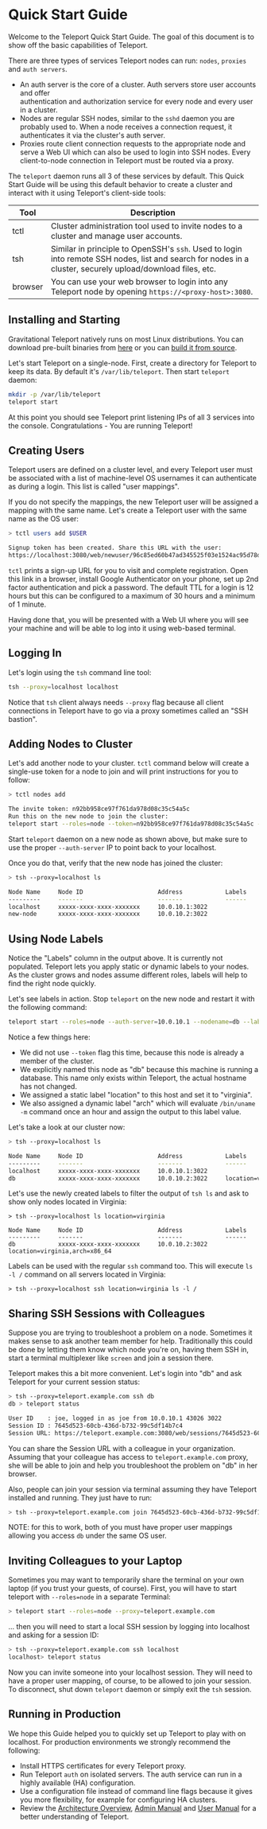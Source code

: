 # Quick Start Guide

Welcome to the Teleport Quick Start Guide. The goal of this document is to show off the basic
capabilities of Teleport.

There are three types of services Teleport nodes can run: `nodes`, `proxies` and `auth servers`.

- An auth server is the core of a cluster. Auth servers store user accounts and offer  
  authentication and authorization service for every node and every user in a cluster.
- Nodes are regular SSH nodes, similar to the `sshd` daemon you are probably used to. When a node receives
  a connection request, it authenticates it via the cluster's auth server.
- Proxies route client connection requests to the appropriate node and serve a Web UI 
  which can also be used to login into SSH nodes. Every client-to-node connection in 
  Teleport must be routed via a proxy.

The `teleport` daemon runs all 3 of these services by default. This Quick Start Guide will
be using this default behavior to create a cluster and interact with it
using Teleport's client-side tools:

| Tool           | Description
|----------------|------------------------------------------------------------------------
| tctl    | Cluster administration tool used to invite nodes to a cluster and manage user accounts.
| tsh     | Similar in principle to OpenSSH's `ssh`. Used to login into remote SSH nodes, list and search for nodes in a cluster, securely upload/download files, etc.
| browser | You can use your web browser to login into any Teleport node by opening `https://<proxy-host>:3080`.

## Installing and Starting

Gravitational Teleport natively runs on most Linux distributions. You can
download pre-built binaries from [here](https://github.com/gravitational/teleport/releases)
or you can [build it from source](https://github.com/gravitational/teleport).

Let's start Teleport on a single-node. First, create a directory for Teleport 
to keep its data. By default it's `/var/lib/teleport`. Then start `teleport` daemon:

```bash
mkdir -p /var/lib/teleport
teleport start
```

At this point you should see Teleport print listening IPs of all 3 services into the console.
Congratulations - You are running Teleport! 

## Creating Users

Teleport users are defined on a cluster level, and every Teleport user must be associated with
a list of machine-level OS usernames it can authenticate as during a login. This list is 
called "user mappings".

If you do not specify the mappings, the new Teleport user will be assigned a mapping with
the same name. Let's create a Teleport user with the same name as the OS user:

```bash
> tctl users add $USER

Signup token has been created. Share this URL with the user:
https://localhost:3080/web/newuser/96c85ed60b47ad345525f03e1524ac95d78d94ffd2d0fb3c683ff9d6221747c2
```

`tctl` prints a sign-up URL for you to visit and complete registration. Open this link in a 
browser, install Google Authenticator on your phone, set up 2nd factor authentication and 
pick a password. The default TTL for a login is 12 hours but this can be configured to a
maximum of 30 hours and a minimum of 1 minute.

Having done that, you will be presented with a Web UI where you will see your machine and 
will be able to log into it using web-based terminal.

## Logging In

Let's login using the `tsh` command line tool:

```bash
tsh --proxy=localhost localhost
```

Notice that `tsh` client always needs `--proxy` flag because all client connections
in Teleport have to go via a proxy sometimes called an "SSH bastion".

## Adding Nodes to Cluster

Let's add another node to your cluster. `tctl` command below will create a single-use 
token for a node to join and will print instructions for you to follow:

```bash
> tctl nodes add

The invite token: n92bb958ce97f761da978d08c35c54a5c
Run this on the new node to join the cluster:
teleport start --roles=node --token=n92bb958ce97f761da978d08c35c54a5c --auth-server=10.0.10.1
```

Start `teleport` daemon on a new node as shown above, but make sure to use the proper 
`--auth-server` IP to point back to your localhost.

Once you do that, verify that the new node has joined the cluster:

```bash
> tsh --proxy=localhost ls

Node Name     Node ID                     Address            Labels
---------     -------                     -------            ------
localhost     xxxxx-xxxx-xxxx-xxxxxxx     10.0.10.1:3022     
new-node      xxxxx-xxxx-xxxx-xxxxxxx     10.0.10.2:3022     
```

## Using Node Labels

Notice the "Labels" column in the output above. It is currently not populated. Teleport lets 
you apply static or dynamic labels to your nodes. As the cluster grows and nodes assume different 
roles, labels will help to find the right node quickly.

Let's see labels in action. Stop `teleport` on the new node and restart it with the following command:

```bash
teleport start --roles=node --auth-server=10.0.10.1 --nodename=db --labels "location=virginia,arch=[1h:/bin/uname -m]"
```

Notice a few things here:

* We did not use `--token` flag this time, because this node is already a member of the cluster.
* We explicitly named this node as "db" because this machine is running a database. This name only exists within Teleport, the actual hostname has not changed.
* We assigned a static label "location" to this host and set it to "virginia".
* We also assigned a dynamic label "arch" which will evaluate `/bin/uname -m` command once an hour and assign the output to this label value.

Let's take a look at our cluster now:

```bash
> tsh --proxy=localhost ls

Node Name     Node ID                     Address            Labels
---------     -------                     -------            ------
localhost     xxxxx-xxxx-xxxx-xxxxxxx     10.0.10.1:3022     
db            xxxxx-xxxx-xxxx-xxxxxxx     10.0.10.2:3022     location=virginia,arch=x86_64
```

Let's use the newly created labels to filter the output of `tsh ls` and ask to show only
nodes located in Virginia:

```
> tsh --proxy=localhost ls location=virginia

Node Name     Node ID                     Address            Labels
---------     -------                     -------            ------
db            xxxxx-xxxx-xxxx-xxxxxxx     10.0.10.2:3022     location=virginia,arch=x86_64
```

Labels can be used with the regular `ssh` command too. This will execute `ls -l /` command
on all servers located in Virginia:

```
> tsh --proxy=localhost ssh location=virginia ls -l /
```

## Sharing SSH Sessions with Colleagues

Suppose you are trying to troubleshoot a problem on a node. Sometimes it makes sense to ask 
another team member for help. Traditionally this could be done by letting them know which 
node you're on, having them SSH in, start a terminal multiplexer like `screen` and join a 
session there.

Teleport makes this a bit more convenient. Let's login into "db" and ask Teleport for your 
current session status:

```bash
> tsh --proxy=teleport.example.com ssh db
db > teleport status

User ID    : joe, logged in as joe from 10.0.10.1 43026 3022
Session ID : 7645d523-60cb-436d-b732-99c5df14b7c4
Session URL: https://teleport.example.com:3080/web/sessions/7645d523-60cb-436d-b732-99c5df14b7c4
```

You can share the Session URL with a colleague in your organization. Assuming that your colleague has access to `teleport.example.com` proxy, she will be able to join and help you troubleshoot the problem on "db" in her browser.

Also, people can join your session via terminal assuming they have Teleport installed and running. They just have to run:

```bash
> tsh --proxy=teleport.example.com join 7645d523-60cb-436d-b732-99c5df14b7c4
```

NOTE: for this to work, both of you must have proper user mappings allowing you 
access `db` under the same OS user.

## Inviting Colleagues to your Laptop

Sometimes you may want to temporarily share the terminal on your own laptop (if you
trust your guests, of course). First, you will have to start teleport with `--roles=node` in
a separate Terminal:

```bash
> teleport start --roles=node --proxy=teleport.example.com
```

... then you will need to start a local SSH session by logging into localhost and
asking for a session ID:

```bash
> tsh --proxy=teleport.example.com ssh localhost
localhost> teleport status
```

Now you can invite someone into your localhost session. They will need to have a proper
user mapping, of course, to be allowed to join your session. To disconnect, shut down 
`teleport` daemon or simply exit the `tsh` session.

## Running in Production

We hope this Guide helped you to quickly set up Teleport to play with on
localhost. For production environments we strongly recommend the following:

- Install HTTPS certificates for every Teleport proxy.
- Run Teleport `auth` on isolated servers. The auth service can run in a 
  highly available (HA) configuration.
- Use a configuration file instead of command line flags because it gives you 
  more flexibility, for example for configuring HA clusters.
- Review the [Architecture Overview](architecture.md), [Admin Manual](admin-guide.md) and [User Manual](user-manual.md) for a better understanding of Teleport.

